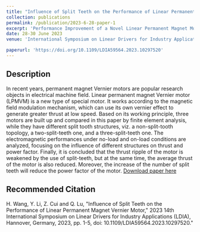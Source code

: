 ```yaml
---
title: "Influence of Split Teeth on the Performance of Linear Permanent Magnet Vernier Motor"
collection: publications
permalink: /publication/2023-6-28-paper-1
excerpt: 'Performance Improvement of a Novel Linear Permanent Magnet Motor (LPMM).'
date: 28-30 June 2023
venue: 'International Symposium on Linear Drivers for Industry Applications (LDIA)'

paperurl: 'https://doi.org/10.1109/LDIA59564.2023.10297520'
---
```


Description
------

In recent years, permanent magnet Vernier motors are popular research objects in electrical machine field. Linear permanent magnet Vernier motor (LPMVM) is a new type of special motor. It works according to the magnetic field modulation mechanism, which can use its own vernier effect to generate greater thrust at low speed. Based on its working principle, three motors are built up and compared in this paper by finite element analysis, while they have different split tooth structures, viz. a non-split-tooth topology, a two-split-teeth one, and a three-split-teeth one. The electromagnetic performances under no-load and on-load conditions are analyzed, focusing on the influence of different structures on thrust and power factor. Finally, it is concluded that the thrust ripple of the motor is weakened by the use of split-teeth, but at the same time, the average thrust of the motor is also reduced. Moreover, the increase of the number of split teeth will reduce the power factor of the motor.
[Download paper here](http://ZijunCui02.github.io/files/Influence_of_Split_Teeth_on_the_Performance_of_Linear_Permanent_Magnet_Vernier_Motor.pdf)

Recommended Citation
------
H. Wang, Y. Li, Z. Cui and Q. Lu, "Influence of Split Teeth on the Performance of Linear Permanent Magnet Vernier Motor," 2023 14th International Symposium on Linear Drivers for Industry Applications (LDIA), Hannover, Germany, 2023, pp. 1-5, doi: 10.1109/LDIA59564.2023.10297520."
